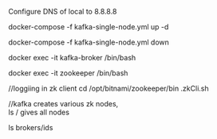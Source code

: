 Configure DNS of local to 8.8.8.8

docker-compose -f kafka-single-node.yml up -d 
 
docker-compose -f kafka-single-node.yml down 

docker exec -it kafka-broker /bin/bash 
 
docker exec -it zookeeper /bin/bash 

//loggiing in zk client
cd /opt/bitnami/zookeeper/bin
.zkCli.sh  


//kafka creates various zk nodes,  
ls / gives all nodes

ls brokers/ids
